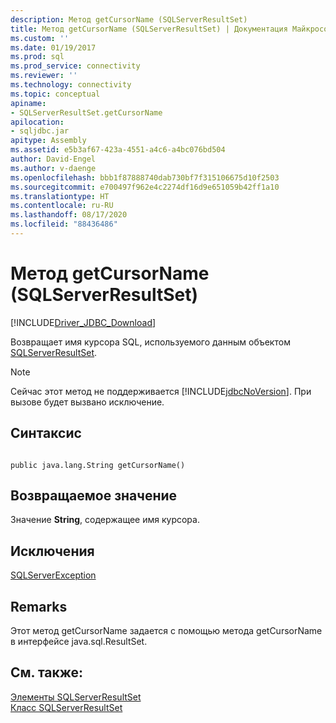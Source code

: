 ```yaml
---
description: Метод getCursorName (SQLServerResultSet)
title: Метод getCursorName (SQLServerResultSet) | Документация Майкрософт
ms.custom: ''
ms.date: 01/19/2017
ms.prod: sql
ms.prod_service: connectivity
ms.reviewer: ''
ms.technology: connectivity
ms.topic: conceptual
apiname:
- SQLServerResultSet.getCursorName
apilocation:
- sqljdbc.jar
apitype: Assembly
ms.assetid: e5b3af67-423a-4551-a4c6-a4bc076bd504
author: David-Engel
ms.author: v-daenge
ms.openlocfilehash: bbb1f87888740dab730bf7f315106675d10f2503
ms.sourcegitcommit: e700497f962e4c2274df16d9e651059b42ff1a10
ms.translationtype: HT
ms.contentlocale: ru-RU
ms.lasthandoff: 08/17/2020
ms.locfileid: "88436486"
---
```

# <a name="getcursorname-method-sqlserverresultset"></a>Метод getCursorName (SQLServerResultSet)
[!INCLUDE[Driver_JDBC_Download](../../../includes/driver_jdbc_download.md)]

  Возвращает имя курсора SQL, используемого данным объектом [SQLServerResultSet](../../../connect/jdbc/reference/sqlserverresultset-class.md).  
  
> [!NOTE]  
>  Сейчас этот метод не поддерживается [!INCLUDE[jdbcNoVersion](../../../includes/jdbcnoversion_md.md)]. При вызове будет вызвано исключение.  
  
## <a name="syntax"></a>Синтаксис  
  
```  
  
public java.lang.String getCursorName()  
```  
  
## <a name="return-value"></a>Возвращаемое значение  
 Значение **String**, содержащее имя курсора.  
  
## <a name="exceptions"></a>Исключения  
 [SQLServerException](../../../connect/jdbc/reference/sqlserverexception-class.md)  
  
## <a name="remarks"></a>Remarks  
 Этот метод getCursorName задается с помощью метода getCursorName в интерфейсе java.sql.ResultSet.  
  
## <a name="see-also"></a>См. также:  
 [Элементы SQLServerResultSet](../../../connect/jdbc/reference/sqlserverresultset-members.md)   
 [Класс SQLServerResultSet](../../../connect/jdbc/reference/sqlserverresultset-class.md)  
  
  
